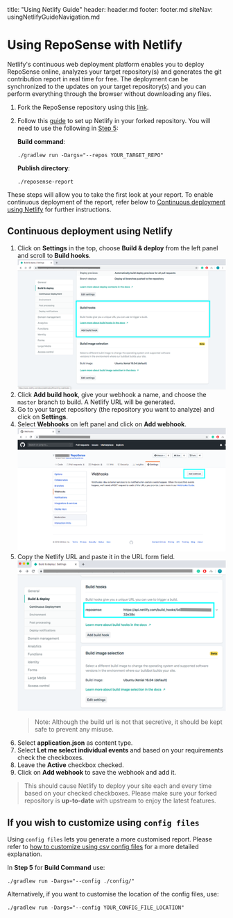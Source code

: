 <frontmatter>
  title: "Using Netlify Guide"
  header: header.md
  footer: footer.md
  siteNav: usingNetlifyGuideNavigation.md
</frontmatter>

# Using RepoSense with Netlify

Netlify's continuous web deployment platform enables you to deploy RepoSense online, analyzes your target repository(s) and generates the git contribution report in real time for free. The deployment can be synchronized to the updates on your target repository(s) and you can perform everything through the browser without downloading any files.

1. Fork the RepoSense repository using this [link](https://github.com/repoSense/RepoSense/fork).
1. Follow this [guide](https://www.netlify.com/blog/2016/09/29/a-step-by-step-guide-deploying-on-netlify/) to set up Netlify in your forked repository. You will need to use the following in [Step 5](https://www.netlify.com/blog/2016/09/29/a-step-by-step-guide-deploying-on-netlify/#step-5-configure-your-settings):

   **Build command**:
   ```
   ./gradlew run -Dargs="--repos YOUR_TARGET_REPO"
   ```
   **Publish directory**:
   ```
   ./reposense-report
   ```

These steps will allow you to take the first look at your report. To enable continuous deployment of the report, refer below to [Continuous deployment using Netlify](#continuous-deployment-using-netlify) for further instructions.


## Continuous deployment using Netlify

1. Click on **Settings** in the top, choose **Build & deploy** from the left panel and scroll to **Build hooks**.
   ![Build hooks](images/using-netlify-build-hooks.png)
1. Click **Add build hook**, give your webhook a name, and choose the `master` branch to build. A Netlify URL will be generated.
1. Go to your target repository (the repository you want to analyze) and click on **Settings**.
1. Select **Webhooks** on left panel and click on **Add webhook**.
   ![Add webhook](images/using-netlify-add-hook.png)
1. Copy the Netlify URL and paste it in the URL form field.
   ![Webhook url](images/using-netlify-url.png)
   > Note: Although the build url is not that secretive, it should be kept safe to prevent any misuse.
1. Select **application.json** as content type.
1. Select **Let me select individual events** and based on your requirements check the checkboxes.
1. Leave the **Active** checkbox checked.
1. Click on **Add webhook** to save the webhook and add it.

> This should cause Netlify to deploy your site each and every time based on your checked checkboxes. Please make sure your forked repository is **up-to-date** with upstream to enjoy the latest features.

## If you wish to customize using `config files`

Using `config files` lets you generate a more customised report. Please refer to [how to customize using csv config files](UserGuide.md#customize-using-csv-config-files) for a more detailed explanation.

In **Step 5** for **Build Command** use:

```
./gradlew run -Dargs="--config ./config/"
```

Alternatively, if you want to customise the location of the config files, use:
```
./gradlew run -Dargs="--config YOUR_CONFIG_FILE_LOCATION"
```
